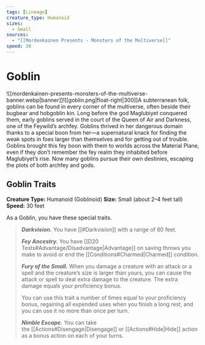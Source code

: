 ```yaml
---
tags: [Lineage]
creature_type: Humanoid
sizes:
  - Small
sources:
  - "[[Mordenkainen Presents - Monsters of the Multiverse]]"
speed: 30
---
```

# Goblin
![[mordenkainen-presents-monsters-of-the-multiverse-banner.webp|banner]]![[goblin.png|float-right|300]]A subterranean folk, goblins can be found in every corner of the multiverse, often beside their bugbear and hobgoblin kin. Long before the god Maglubiyet conquered them, early goblins served in the court of the Queen of Air and Darkness, one of the Feywild’s archfey. Goblins thrived in her dangerous domain thanks to a special boon from her—a supernatural knack for finding the weak spots in foes larger than themselves and for getting out of trouble. Goblins brought this fey boon with them to worlds across the Material Plane, even if they don’t remember the fey realm they inhabited before Maglubiyet’s rise. Now many goblins pursue their own destinies, escaping the plots of both archfey and gods.
## Goblin Traits
**Creature Type:** Humanoid (Goblinoid)
**Size:** Small (about 2–4 feet tall)
**Speed:** 30 feet

As a Goblin, you have these special traits.
>**_Darkvision._** You have [[#Darkvision]] with a range of 60 feet.
>
>**_Fey Ancestry._** You have [[D20 Tests#Advantage/Disadvantage\|Advantage]] on saving throws you make to avoid or end the [[Conditions#Charmed\|Charmed]] condition.
>
>**_Fury of the Small._** When you damage a creature with an attack or a spell and the creature’s size is larger than yours, you can cause the attack or spell to deal extra damage to the creature. The extra damage equals your proficiency bonus.
>
>You can use this trait a number of times equal to your proficiency bonus, regaining all expended uses when you finish a long rest, and you can use it no more than once per turn.
>
>**_Nimble Escape._**  You can take the [[Actions#Disengage|Disengage]] or [[Actions#Hide|Hide]] action as a bonus action on each of your turns.
